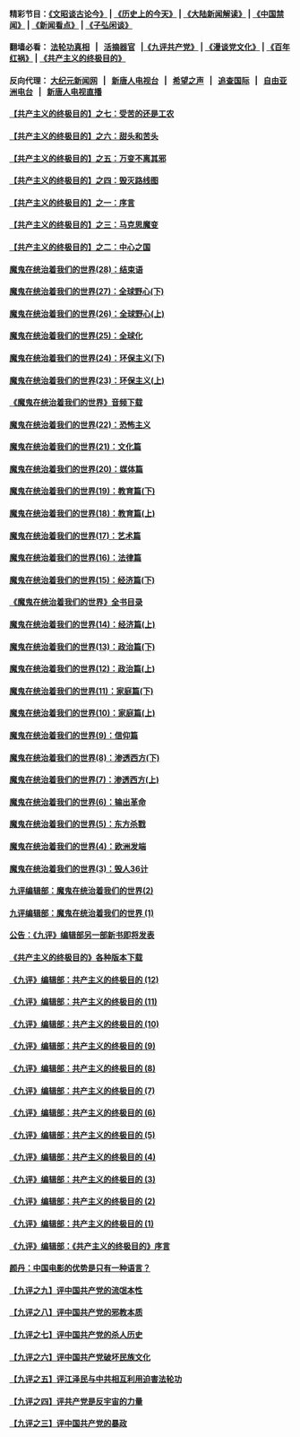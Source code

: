 #### 精彩节目：[《文昭谈古论今》](http://155.138.205.71/wenzhao) | [《历史上的今天》](http://155.138.205.71/today-in-history) | [《大陆新闻解读》](http://155.138.205.71/ntdtv-comedy) | [《中国禁闻》](http://155.138.205.71/ntdtv-news) | [《新闻看点》](http://155.138.205.71/news-insight) | [《子弘闲谈》](http://155.138.205.71/zihongxiantan/) 

 #### 翻墙必看： [法轮功真相](http://155.138.205.71:10000/videos/truth.html) &nbsp;&nbsp;|&nbsp;&nbsp; [活摘器官](http://155.138.205.71:10000/videos/res/Organs/) &nbsp;&nbsp;|[《九评共产党》](http://155.138.205.71:10000/videos/jiuping) | [《漫谈党文化》](http://155.138.205.71:10000/videos/mtdwh) | [《百年红祸》](http://155.138.205.71:10000/videos/bnhh) | [《共产主义的终极目的》](http://155.138.205.71:10000/videos/res/zjmd) 

 #### 反向代理： [大纪元新闻网](http://155.138.205.71:10080/) &nbsp;&nbsp;|&nbsp;&nbsp; [新唐人电视台](http://155.138.205.71:8000/) &nbsp;&nbsp;|&nbsp;&nbsp; [希望之声](http://155.138.205.71:8200/) &nbsp;&nbsp;|&nbsp;&nbsp; [追查国际](http://155.138.205.71:10010/) &nbsp;&nbsp;|&nbsp;&nbsp; [自由亚洲电台](http://155.138.205.71:9800/) &nbsp;&nbsp;|&nbsp;&nbsp; [新唐人电视直播](http://155.138.205.71/) 

#### [【共产主义的终极目的】之七：受苦的还是工农](../pages/nsc422/n11101809.md?t=03101536) 

#### [【共产主义的终极目的】之六：甜头和苦头](../pages/nsc422/n11096971.md?t=03101536) 

#### [【共产主义的终极目的】之五：万变不离其邪](../pages/nsc422/n11091285.md?t=03101536) 

#### [【共产主义的终极目的】之四：毁灭路线图](../pages/nsc422/n11086284.md?t=03101536) 

#### [【共产主义的终极目的】之一：序言](../pages/nsc422/n11086077.md?t=03101536) 

#### [【共产主义的终极目的】之三：马克思魔变](../pages/nsc422/n11061941.md?t=03101536) 

#### [【共产主义的终极目的】之二：中心之国](../pages/nsc422/n11047728.md?t=03101536) 

#### [魔鬼在统治着我们的世界(28)：结束语](../pages/nsc422/n10936246.md?t=03101536) 

#### [魔鬼在统治着我们的世界(27)：全球野心(下)](../pages/nsc422/n10928319.md?t=03101536) 

#### [魔鬼在统治着我们的世界(26)：全球野心(上)](../pages/nsc422/n10900318.md?t=03101536) 

#### [魔鬼在统治着我们的世界(25)：全球化](../pages/nsc422/n10788205.md?t=03101536) 

#### [魔鬼在统治着我们的世界(24)：环保主义(下)](../pages/nsc422/n10695307.md?t=03101536) 

#### [魔鬼在统治着我们的世界(23)：环保主义(上)](../pages/nsc422/n10688613.md?t=03101536) 

#### [《魔鬼在统治着我们的世界》音频下载](../pages/nsc422/n10635553.md?t=03101536) 

#### [魔鬼在统治着我们的世界(22)：恐怖主义](../pages/nsc422/n10614727.md?t=03101536) 

#### [魔鬼在统治着我们的世界(21)：文化篇](../pages/nsc422/n10597706.md?t=03101536) 

#### [魔鬼在统治着我们的世界(20)：媒体篇](../pages/nsc422/n10586579.md?t=03101536) 

#### [魔鬼在统治着我们的世界(19)：教育篇(下)](../pages/nsc422/n10564808.md?t=03101536) 

#### [魔鬼在统治着我们的世界(18)：教育篇(上)](../pages/nsc422/n10526970.md?t=03101536) 

#### [魔鬼在统治着我们的世界(17)：艺术篇](../pages/nsc422/n10499093.md?t=03101536) 

#### [魔鬼在统治着我们的世界(16)：法律篇](../pages/nsc422/n10485969.md?t=03101536) 

#### [魔鬼在统治着我们的世界(15)：经济篇(下)](../pages/nsc422/n10469975.md?t=03101536) 

#### [《魔鬼在统治着我们的世界》全书目录](../pages/nsc422/n10464261.md?t=03101536) 

#### [魔鬼在统治着我们的世界(14)：经济篇(上)](../pages/nsc422/n10457370.md?t=03101536) 

#### [魔鬼在统治着我们的世界(13)：政治篇(下)](../pages/nsc422/n10448270.md?t=03101536) 

#### [魔鬼在统治着我们的世界(12)：政治篇(上)](../pages/nsc422/n10444576.md?t=03101536) 

#### [魔鬼在统治着我们的世界(11)：家庭篇(下)](../pages/nsc422/n10440961.md?t=03101536) 

#### [魔鬼在统治着我们的世界(10)：家庭篇(上)](../pages/nsc422/n10435448.md?t=03101536) 

#### [魔鬼在统治着我们的世界(9)：信仰篇](../pages/nsc422/n10432159.md?t=03101536) 

#### [魔鬼在统治着我们的世界(8)：渗透西方(下)](../pages/nsc422/n10429603.md?t=03101536) 

#### [魔鬼在统治着我们的世界(7)：渗透西方(上)](../pages/nsc422/n10426013.md?t=03101536) 

#### [魔鬼在统治着我们的世界(6)：输出革命](../pages/nsc422/n10421536.md?t=03101536) 

#### [魔鬼在统治着我们的世界(5)：东方杀戮](../pages/nsc422/n10417707.md?t=03101536) 

#### [魔鬼在统治着我们的世界(4)：欧洲发端](../pages/nsc422/n10414890.md?t=03101536) 

#### [魔鬼在统治着我们的世界(3)：毁人36计](../pages/nsc422/n10411583.md?t=03101536) 

#### [九评编辑部：魔鬼在统治着我们的世界(2)](../pages/nsc422/n10410036.md?t=03101536) 

#### [九评编辑部：魔鬼在统治着我们的世界 (1)](../pages/nsc422/n10406825.md?t=03101536) 

#### [公告：《九评》编辑部另一部新书即将发表](../pages/nsc422/n10405104.md?t=03101536) 

#### [《共产主义的终极目的》各种版本下载](../pages/nsc422/n10022138.md?t=03101536) 

#### [《九评》编辑部：共产主义的终极目的 (12)](../pages/nsc422/n9933272.md?t=03101536) 

#### [《九评》编辑部：共产主义的终极目的 (11)](../pages/nsc422/n9924973.md?t=03101536) 

#### [《九评》编辑部：共产主义的终极目的 (10)](../pages/nsc422/n9920883.md?t=03101536) 

#### [《九评》编辑部：共产主义的终极目的 (9)](../pages/nsc422/n9916363.md?t=03101536) 

#### [《九评》编辑部：共产主义的终极目的 (8)](../pages/nsc422/n9912488.md?t=03101536) 

#### [《九评》编辑部：共产主义的终极目的 (7)](../pages/nsc422/n9901176.md?t=03101536) 

#### [《九评》编辑部：共产主义的终极目的 (6)](../pages/nsc422/n9899359.md?t=03101536) 

#### [《九评》编辑部：共产主义的终极目的 (5)](../pages/nsc422/n9893174.md?t=03101536) 

#### [《九评》编辑部：共产主义的终极目的 (4)](../pages/nsc422/n9891246.md?t=03101536) 

#### [《九评》编辑部：共产主义的终极目的 (3)](../pages/nsc422/n9879879.md?t=03101536) 

#### [《九评》编辑部：共产主义的终极目的 (2)](../pages/nsc422/n9876205.md?t=03101536) 

#### [《九评》编辑部：共产主义的终极目的 (1)](../pages/nsc422/n9865857.md?t=03101536) 

#### [《九评》编辑部：《共产主义的终极目的》序言](../pages/nsc422/n9862666.md?t=03101536) 

#### [颜丹：中国电影的优势是只有一种语言？](../pages/nsc422/n9583062.md?t=03101536) 

#### [【九评之九】评中国共产党的流氓本性](../pages/nsc422/n737542.md?t=03101536) 

#### [【九评之八】评中国共产党的邪教本质](../pages/nsc422/n735942.md?t=03101536) 

#### [【九评之七】评中国共产党的杀人历史](../pages/nsc422/n733806.md?t=03101536) 

#### [【九评之六】评中国共产党破坏民族文化](../pages/nsc422/n731667.md?t=03101536) 

#### [【九评之五】评江泽民与中共相互利用迫害法轮功](../pages/nsc422/n730058.md?t=03101536) 

#### [【九评之四】评共产党是反宇宙的力量](../pages/nsc422/n727814.md?t=03101536) 

#### [【九评之三】评中国共产党的暴政](../pages/nsc422/n725597.md?t=03101536) 

